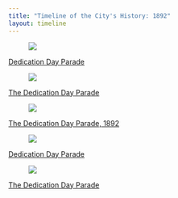 ```yaml
---
title: "Timeline of the City's History: 1892"
layout: timeline
---
```


<div class="tile is-ancestor">
  <div class="tile is-parent">
    <article class="tile is-child box">
        <a href="/historical/timeline/1892/233" title="Dedication Day Parade">
            <figure class="image is-128x128">
                <img src="/img/timeline/1892/small/233.jpg">
            </figure>
            <div class="content">
                <p>Dedication Day Parade</p>
            </div>
        </a>
    </article>
  </div>
  <div class="tile is-parent">
    <article class="tile is-child box">
        <a href="/historical/timeline/1892/234" title="The Dedication Day Parade">
            <figure class="image is-128x128">
                <img src="/img/timeline/1892/small/234.jpg">
            </figure>
            <div class="content">
                <p>The Dedication Day Parade</p>
            </div>    
        </a>
    </article>
  </div>
  <div class="tile is-parent">
    <article class="tile is-child box">
        <a href="/historical/timeline/1892/231" title="The Dedication Day Parade, 1892">
            <figure class="image is-128x128">
                <img src="/img/timeline/1892/small/231.jpg">
            </figure>
            <div class="content">
                <p>The Dedication Day Parade, 1892</p>
            </div>  
        </a>  
    </article>
  </div>
</div>

<div class="tile is-ancestor">
  <div class="tile is-parent">
    <article class="tile is-child box">
        <a href="/historical/timeline/1892/229" title="Dedication Day Parade">
            <figure class="image is-128x128">
                <img src="/img/timeline/1892/small/229.jpg">
            </figure>
            <div class="content">
                <p>Dedication Day Parade</p>
            </div>
        </a>
    </article>
  </div>
  <div class="tile is-parent">
    <article class="tile is-child box">
        <a href="/historical/timeline/1892/232" title="The Dedication Day Parade">
            <figure class="image is-128x128">
                <img src="/img/timeline/1892/small/232.jpg">
            </figure>
            <div class="content">
                <p>The Dedication Day Parade</p>
            </div>    
        </a>
    </article>
  </div>
</div>